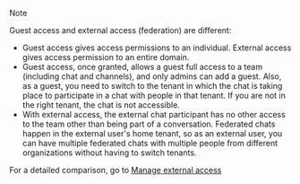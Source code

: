 > [!NOTE]
> 
> Guest access and external access (federation) are different:
> 
> - Guest access gives access permissions to an individual. External access gives access permission to an entire domain.
> - Guest access, once granted, allows a guest full access to a team (including chat and channels), and only admins can add a guest. Also, as a guest, you need to switch to the tenant in which the chat is taking place to participate in a chat with people in that tenant. If you are not in the right tenant, the chat is not accessible.
> - With external access, the external chat participant has no other access to the team other than being part of a conversation. Federated chats happen in the external user's home tenant, so as an external user, you can have multiple federated chats with multiple people from different organizations without having to switch tenants.
>
> For a detailed comparison, go to [Manage external access](manage-external-access.md)